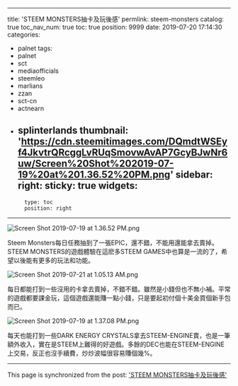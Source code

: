 
---
title: 'STEEM MONSTERS抽卡及玩後感'
permlink: steem-monsters
catalog: true
toc_nav_num: true
toc: true
position: 9999
date: 2019-07-20 17:14:30
categories:
- palnet
tags:
- palnet
- sct
- mediaofficials
- steemleo
- marlians
- zzan
- sct-cn
- actnearn
- splinterlands
thumbnail: 'https://cdn.steemitimages.com/DQmdtWSEyf4JkvtrQRcggLvRUqSmovwAvAP7GcyBJwNr6uw/Screen%20Shot%202019-07-19%20at%201.36.52%20PM.png'
sidebar:
    right:
        sticky: true
widgets:
    -
        type: toc
        position: right
---


![Screen Shot 2019-07-19 at 1.36.52 PM.png](https://cdn.steemitimages.com/DQmdtWSEyf4JkvtrQRcggLvRUqSmovwAvAP7GcyBJwNr6uw/Screen%20Shot%202019-07-19%20at%201.36.52%20PM.png)

Steem Monsters每日任務抽到了一張EPIC，還不錯，不能用還能拿去賣掉。STEEM MONSTERS的遊戲體驗在這麽多STEEM GAMES中也算是一流的了，希望以後能有更多的玩法和功能。

![Screen Shot 2019-07-21 at 1.05.13 AM.png](https://cdn.steemitimages.com/DQmdUftn61hc7Ttm4kHsdrrNiFuyehXZkD4nXba4vuTt2JR/Screen%20Shot%202019-07-21%20at%201.05.13%20AM.png)

每日都能打到一些沒用的卡拿去賣掉，不錯不錯。雖然是小錢但也不無小補。平常的遊戲都要課金玩，這個遊戲還能賺一點小錢，只是要起初付個十美金買個新手包而已。

![Screen Shot 2019-07-19 at 1.37.08 PM.png](https://cdn.steemitimages.com/DQmNSQ8gJ88FjEAeSQn8NLD5nkvjKzJuA6DH5Jkhh9FVBTP/Screen%20Shot%202019-07-19%20at%201.37.08%20PM.png)

每天也能打到一些DARK ENERGY CRYSTALS拿去STEEM-ENGINE賣，也是一筆額外收入，實在是STEEM上難得的好遊戲。多餘的DEC也能在STEEM-ENGINE上交易，反正也沒手續費，炒炒波幅很容易賺個幾%。

- - -

This page is synchronized from the post: ['STEEM MONSTERS抽卡及玩後感'](https://steemit.com/@htliao/steem-monsters)
